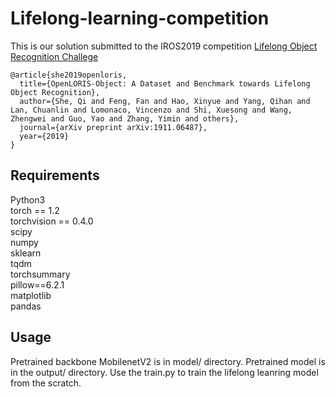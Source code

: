 # Lifelong-learning-competition
This is our solution submitted to the IROS2019 competition [Lifelong Object Recognition Challege](https://lifelong-robotic-vision.github.io/competition/Object-Recognition.html)
```
@article{she2019openloris,
  title={OpenLORIS-Object: A Dataset and Benchmark towards Lifelong Object Recognition},
  author={She, Qi and Feng, Fan and Hao, Xinyue and Yang, Qihan and Lan, Chuanlin and Lomonaco, Vincenzo and Shi, Xuesong and Wang, Zhengwei and Guo, Yao and Zhang, Yimin and others},
  journal={arXiv preprint arXiv:1911.06487},
  year={2019}
}
```
## Requirements
Python3 \
torch == 1.2 \
torchvision == 0.4.0 \
scipy \
numpy \
sklearn \
tqdm \
torchsummary \
pillow==6.2.1 \
matplotlib \
pandas
## Usage
Pretrained backbone MobilenetV2 is in model/ directory. Pretrained model is in the output/ directory. Use the train.py to train the lifelong leanring model from the scratch.
